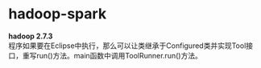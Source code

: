 # hadoop-spark
**hadoop 2.7.3**  
程序如果要在Eclipse中执行，那么可以让类继承于Configured类并实现Tool接口，重写run()方法。main函数中调用ToolRunner.run()方法。